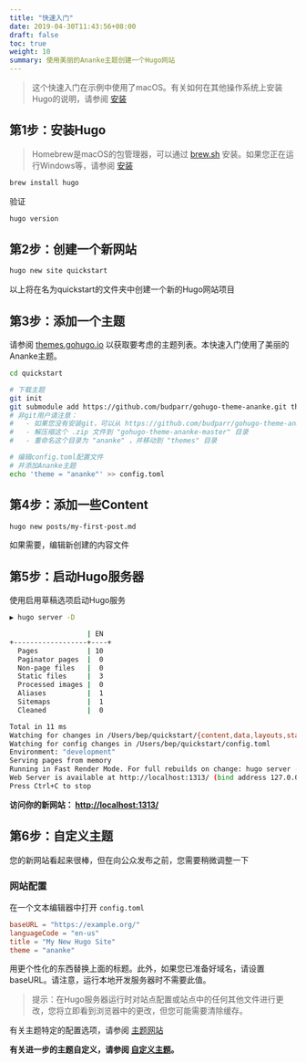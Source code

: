 ```yaml
---
title: "快速入门"
date: 2019-04-30T11:43:56+08:00
draft: false
toc: true
weight: 10
summary: 使用美丽的Ananke主题创建一个Hugo网站
---
```


> 这个快速入门在示例中使用了macOS。有关如何在其他操作系统上安装Hugo的说明，请参阅 [安装](https://gohugo.io/getting-started/installing)

## 第1步：安装Hugo

> Homebrew是macOS的包管理器，可以通过 [brew.sh](https://brew.sh/) 安装。如果您正在运行Windows等，请参阅 [安装](https://gohugo.io/getting-started/installing)

```bash
brew install hugo
```

验证

```bash
hugo version
```

## 第2步：创建一个新网站

```bash
hugo new site quickstart
```

以上将在名为quickstart的文件夹中创建一个新的Hugo网站项目

## 第3步：添加一个主题

请参阅 [themes.gohugo.io](https://themes.gohugo.io/) 以获取要考虑的主题列表。本快速入门使用了美丽的Ananke主题。

```bash
cd quickstart

# 下载主题
git init
git submodule add https://github.com/budparr/gohugo-theme-ananke.git themes/ananke
# 非git用户请注意：
#   - 如果您没有安装git，可以从 https://github.com/budparr/gohugo-theme-ananke/archive/master.zip 下载这个主题的最新版本的压缩包
#   - 解压缩这个 .zip 文件到 "gohugo-theme-ananke-master" 目录
#   - 重命名这个目录为 "ananke" ，并移动到 "themes" 目录

# 编辑config.toml配置文件
# 并添加Ananke主题
echo 'theme = "ananke"' >> config.toml
```

## 第4步：添加一些Content

```bash
hugo new posts/my-first-post.md
```

如果需要，编辑新创建的内容文件

## 第5步：启动Hugo服务器

使用启用草稿选项启动Hugo服务

```bash
▶ hugo server -D

                   | EN
+------------------+----+
  Pages            | 10
  Paginator pages  |  0
  Non-page files   |  0
  Static files     |  3
  Processed images |  0
  Aliases          |  1
  Sitemaps         |  1
  Cleaned          |  0

Total in 11 ms
Watching for changes in /Users/bep/quickstart/{content,data,layouts,static,themes}
Watching for config changes in /Users/bep/quickstart/config.toml
Environment: "development"
Serving pages from memory
Running in Fast Render Mode. For full rebuilds on change: hugo server --disableFastRender
Web Server is available at http://localhost:1313/ (bind address 127.0.0.1)
Press Ctrl+C to stop
```

**访问你的新网站： [http://localhost:1313/](http://localhost:1313/)**

## 第6步：自定义主题

您的新网站看起来很棒，但在向公众发布之前，您需要稍微调整一下

### 网站配置

在一个文本编辑器中打开 `config.toml`

```toml
baseURL = "https://example.org/"
languageCode = "en-us"
title = "My New Hugo Site"
theme = "ananke"
```

用更个性化的东西替换上面的标题。此外，如果您已准备好域名，请设置baseURL。请注意，运行本地开发服务器时不需要此值。

> 提示：在Hugo服务器运行时对站点配置或站点中的任何其他文件进行更改，您将立即看到浏览器中的更改，但您可能需要清除缓存。

有关主题特定的配置选项，请参阅 [主题网站](https://github.com/budparr/gohugo-theme-ananke)

**有关进一步的主题自定义，请参阅 [自定义主题](https://gohugo.io/themes/customizing/)。**
